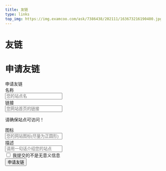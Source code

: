 ```yaml
---
title: 友链 
type: links
top_img: https://img.examcoo.com/ask/7386438/202111/163673216190400.jpg
---
```


# 友链

<div id="qexo-friends"></div>
<link rel="stylesheet" href="https://unpkg.com/qexo-static@1.6.0/hexo/friends.css"/>

<script src="https://unpkg.com/qexo-static@1.6.0/hexo/friends.js"></script>
<script>loadQexoFriends("qexo-friends", "https://qexo.jerryz.com.cn")</script>

# 申请友链

<link rel="stylesheet" href="https://cdn.jerryz.com.cn/gh/YangguangZhou/blog@main/source/links/links.css"/>

<article class="message is-info">
    <div class="message-header">
        申请友链
    </div>
    <div class="message-body">
        <div class="form-ask-friend">
            <div class="field">
                <label class="label">名称</label>
                <div class="control has-icons-left">
                    <input class="input" type="text" placeholder="您的站点名" id="friend-name" required>
                    <span class="icon is-small is-left">
                        <i class="fas fa-signature"></i>
                    </span>
                </div>
            </div>
            <div class="field">
                <label class="label">链接</label>
            <div class="control has-icons-left">
                <input class="input" type="url" placeholder="您网站首页的链接" id="friend-link" required>
                <span class="icon is-small is-left">
                    <i class="fas fa-link"></i>
                </span>
            </div>
            <p class="help ">请确保站点可访问！</p>
            </div>
            <div class="field">
                <label class="label">图标</label>
                <div class="control has-icons-left">
                    <input class="input" type="url" placeholder="您的网站图标(尽量为正圆形)" id="friend-icon" required>
                    <span class="icon is-small is-left">
                        <i class="fas fa-image"></i>
                    </span>
                </div>
            </div>
            <div class="field">
                <label class="label">描述</label>
                <div class="control has-icons-left">
                    <input class="input" type="text" placeholder="请用一句话介绍您的站点" id="friend-des" required>
                    <span class="icon is-small is-left">
                        <i class="fas fa-info"></i>
                    </span>
                </div>
            </div>
            <div class="field">
                <div class="control">
                    <label class="checkbox">
                        <input type="checkbox" id="friend-check"/> 我提交的不是无意义信息
                    </label>
                </div>
            </div>
            <div class="field is-grouped">
                <div class="control">
                    <button class="button is-info" type="submit" onclick="askFriend(event)">申请友链</button>
                </div>
            </div>
        </div>
    </div>
</article>

<script>
function TestUrl(url) {
    var Expression=/http(s)?:\/\/([\w-]+\.)+[\w-]+(\/[\w- .\/?%&=]*)?/;
    var objExp=new RegExp(Expression);
    if(objExp.test(url) != true){
        return false;
    }
    return true;
}
function askFriend (event) {
    let check = $("#friend-check").is(":checked");
    let name = $("#friend-name").val();
    let url = $("#friend-link").val();
    let image = $("#friend-icon").val();
    let des = $("#friend-des").val();
    if(!check){
        alert("请勾选\"我提交的不是无意义信息\"");
        return;
    }
    if(!(name&&url&&image&&des)){
        alert("信息填写不完整! ");
        return;
    }
    if (!(TestUrl(url))){
        alert("URL格式错误! 需要包含HTTP协议头! ");
        return;
    }
    if (!(TestUrl(image))){
        alert("图片URL格式错误! 需要包含HTTP协议头! ");
        return;
    }
    event.target.classList.add('is-loading');
    $.ajax({
        type: 'get',
        cache: false,
        url: url,
        dataType: "jsonp",
        async: false,
        processData: false,
        complete: function (data) {
            if(data.status==200){
                $.ajax({
                    type: 'POST',
                    dataType: "json",
                    data: {
                        "name": name,
                        "url": url,
                        "image": image,
                        "description": des,
                    },
                    url: 'https://QEXO域名/pub/ask_friend/',
                    success: function (data) {
                        alert(data.msg);
                    }
                });
            }
            else{
                alert("URL无法连通!");
            }
            event.target.classList.remove('is-loading');
        }
    });
}
</script>